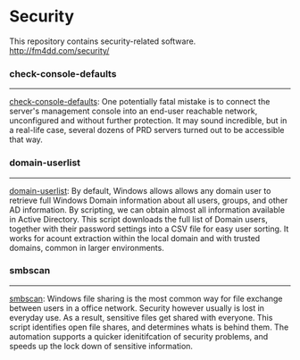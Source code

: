 # Security

This repository contains security-related software.
http://fm4dd.com/security/

### check-console-defaults

* * *

[check-console-defaults](check-console-defaults): One potentially fatal mistake is to connect the server's management console into an end-user reachable network, unconfigured and without further protection. It may sound incredible, but in a real-life case, several dozens of PRD servers turned out to be accessible that way. 

### domain-userlist

* * *

[domain-userlist](domain-userlist): By default, Windows allows allows any domain user to retrieve full Windows Domain information about all users, groups, and other AD information. By scripting, we can obtain almost all information available in Active Directory. This script downloads the full list of Domain users, together with their password settings into a CSV file for easy user sorting. It works for acount extraction within the local domain and with trusted domains, common in larger environments.

### smbscan

* * *

[smbscan](smbscan): Windows file sharing is the most common way for file exchange between users in a office network. Security however usually is lost in everyday use. As a result, sensitive files get shared with everyone. This script identifies open file shares, and determines whats is behind them. The automation supports a quicker idenitifcation of security problems, and speeds up the lock down of sensitive information.
